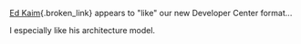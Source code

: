 [Ed Kaim](http://blogs.gotdotnet.com/edkaim/){.broken_link} appears to "like" our new Developer Center format...

I especially like his architecture model.